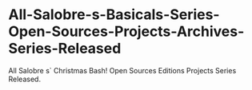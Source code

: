 # All-Salobre-s-Basicals-Series-Open-Sources-Projects-Archives-Series-Released

All Salobre s` Christmas Bash! Open Sources Editions Projects Series Released.

